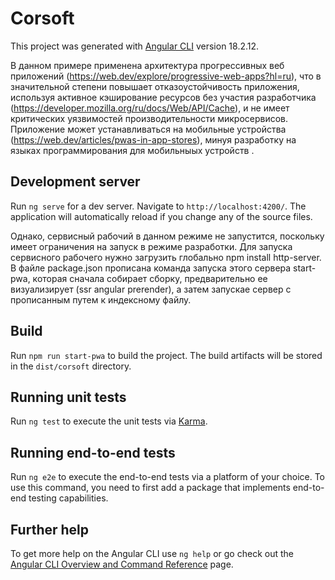 # Corsoft

This project was generated with [Angular CLI](https://github.com/angular/angular-cli) version 18.2.12.

В данном примере применена архитектура прогрессивных веб приложений (https://web.dev/explore/progressive-web-apps?hl=ru), что в значительной степени повышает отказоустойчивость приложения, используя активное кэширование ресурсов без участия разработчика (https://developer.mozilla.org/ru/docs/Web/API/Cache), и не имеет 
критических уязвимостей производительности микросервисов. Приложение может устанавливаться на мобильные устройства (https://web.dev/articles/pwas-in-app-stores), минуя разработку на языках программирования для мобильныых устройств .

## Development server

Run `ng serve` for a dev server. Navigate to `http://localhost:4200/`. The application will automatically reload if you change any of the source files. 

Однако, сервисный рабочий в данном режиме не 
запустится, поскольку имеет ограничения на запуск в режиме разработки. Для запуска сервисного рабочего нужно загрузить глобально npm install http-server. В файле package.json прописана команда запуска этого сервера
start-pwa, которая сначала собирает сборку, предварительно ее визуализирует (ssr angular prerender), а затем запускае сервер с прописанным путем к индексному файлу.

## Build

Run `npm run start-pwa` to build the project. The build artifacts will be stored in the `dist/corsoft` directory.

## Running unit tests

Run `ng test` to execute the unit tests via [Karma](https://karma-runner.github.io).

## Running end-to-end tests

Run `ng e2e` to execute the end-to-end tests via a platform of your choice. To use this command, you need to first add a package that implements end-to-end testing capabilities.

## Further help

To get more help on the Angular CLI use `ng help` or go check out the [Angular CLI Overview and Command Reference](https://angular.dev/tools/cli) page.
